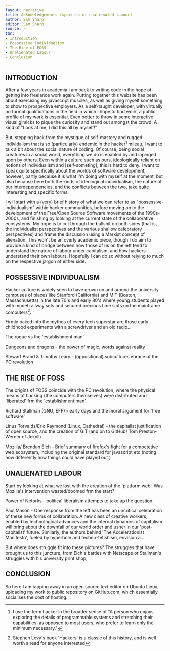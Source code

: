 ```yaml
---
layout: narrative
title: Acknowledgements (spectres of unalienated labour)
author: Sam Sharp
editor: Sam Sharp
source: --
toc:
- Introduction
- Possessive Individualism
- The Rise of FOSS
- Unalienated Labour
- Conclusion
---
```



## INTRODUCTION
After a few years in academia I am back to writing code in the hope of
getting into freelance work again. Putting together this website has been about
exercising my javascript muscles, as well as giving myself something to show to
prospective employers. As a self-taught developer, with virtually no formal
qualifications in the field in which I hope to find work, a public profile of
my work is essential. Even better to throw in some interactive visual gimicks
to pique the curiosity and stand out amongst the crowd. A kind of "Look at me,
I did this all by myself!"

But, stepping back from the mystique of self-mastery and rugged individalism
that is so (particularly) endemic in the hacker[^1] mileau, I want to talk a bit
about the social nature of coding. Of course, being social creatures in a social
world, everything we do is enabled by and inpinged upon by others. Even within
a culture such as ours, ideologically reliant on notions of individualism and
[self-someting], this is hard to deny. I want to speak quite specifically about
the worlds of software development, however, partly because it is what I'm doing
with myself at the moment, but also because here both the kinds of ideological
individualism, the nature of our interdependencies, and the conflicts between the
two, take quite interesting and specific forms.

I will start with a (very) brief history of what we can refer to as
"possessive-individualism" within hacker communities, before moving on to the
development of the Free/Open Source Software movements of the 1990s-2000s,
and finishing by looking at the current state of the collaborative ecosystems.
My hope is to cut through the bullshit on both sides (that is, the individualist
perspectives and the various shallow celebratory perspectives) and frame the
discussion using a Marxist concept of alienation. This won't be an overly
academic piece, though I do aim to provide a kind of bridge between how those of
us on the left tend to understand the nature of labour under capitalism, and how
hackers understand their own labours. Hopefully I can do so without relying to
much on the respective jargon of either side.

## POSSESSIVE INDIVIDUALISM

Hacker culture is widely seen to have grown on and around the university
campuses of places like Stanford (California) and MIT (Boston, Massachusetts)
in the late 70's and early 80's
where young students played with model railway sets and secured precious
time slots on the mainframe computers[^2].


Firmly baked into the mythos of every tech superstar are those early childhood
experiments with a screwdriver and an old radio...

The rogue vs the 'establishment man'

Dungeons and dragons - the power of magic, words against reality

Stewart Brand & Timothy Leary - (oppositional) subcultures ebrace of the PC
revolution

## THE RISE OF FOSS

The origins of FOSS coincide with the PC revolution, where the physical means of
hacking (the computers themselves) were distributed and 'liberated' frm the
'establishment man'

Richard Stallman (GNU, EFF) - early days and the moral argument for 'free software'

Linus Torvalds/Eric Raymond (Linux, Cathedral) - the capitalist justification of
open source, and the creation of GIT (and on to GitHub/ Tom Preston-Werner of
  Jekyll)

Mozilla/ Brendan Eich - Brief summary of firefox's fight for a competetive web
ecosystem, including the original standard for javascript etc (noting how
  differently how things could have played out )

## UNALIENATED LABOUR
Start by looking at what we lost with the creation of the
'platform web'. Was Mozilla's intervention wasted/doomed frm the start?

Power of Netorks - political liberalism attempts to take up the question.

Paul Mason - One response from the left has been an uncritical celebration of
these new forms of collabration. A new class of creative workers, enabled by
technological advances and the internal dynamics of capitalism  will bring about
the downfall of our world order and usher in our 'post-capitalist' future.
Similarly, the authors behind 'The Accelerationist Manifesto', fueled by
hyperbole and techno-fetishism, envision a....

But where does struggle fit into these pictures? The struggles that have brought
 us to this juncture, from Eich's battles with Netscape or Stallman's struggles
 with his university print shop,

## CONCLUSION
So here I am tapping away in an open source text editor on Ubuntu Linux,
uploading my work to public repository on GitHub.com, which essentially
socialises the cost of hosting.


[^1]: I use the term hacker in the broader sense of "A person who enjoys exploring the details of programmable systems and stretching their capabilities, as opposed to most users, who prefer to learn only the minimum necessary."

[^2]: Stephen Levy's book 'Hackers' is a classic of this history, and is well worth a read for anyone interested
